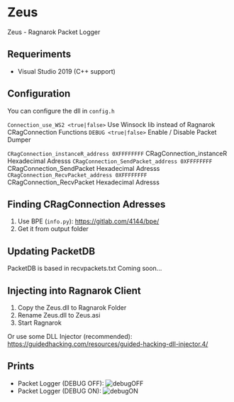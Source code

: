 # Zeus
 Zeus - Ragnarok Packet Logger
 
## Requeriments
  - Visual Studio 2019 (C++ support)
 
## Configuration
You can configure the dll in `config.h` 

`Connection_use_WS2 <true|false>` Use Winsock lib instead of Ragnarok CRagConnection Functions
`DEBUG <true|false>` Enable / Disable Packet Dumper

`CRagConnection_instanceR_address 0XFFFFFFFF` CRagConnection_instanceR Hexadecimal Adresss
`CRagConnection_SendPacket_address 0XFFFFFFFF` CRagConnection_SendPacket Hexadecimal Adresss
`CRagConnection_RecvPacket_address 0XFFFFFFFF` CRagConnection_RecvPacket Hexadecimal  Adresss
 
## Finding CRagConnection Adresses
 1. Use BPE (`info.py`):
https://gitlab.com/4144/bpe/
2. Get it from output folder

## Updating PacketDB
PacketDB is based in recvpackets.txt
Coming soon... 

## Injecting into Ragnarok Client
1. Copy the Zeus.dll to Ragnarok Folder
2. Rename Zeus.dll to Zeus.asi
3. Start Ragnarok

Or use some DLL Injector (recommended):
https://guidedhacking.com/resources/guided-hacking-dll-injector.4/

## Prints
- Packet Logger (DEBUG OFF):
![debugOFF](https://i.imgur.com/SWhk1IW.png)
- Packet Logger (DEBUG ON):
![debugON](https://i.imgur.com/FV6rJbC.png)
